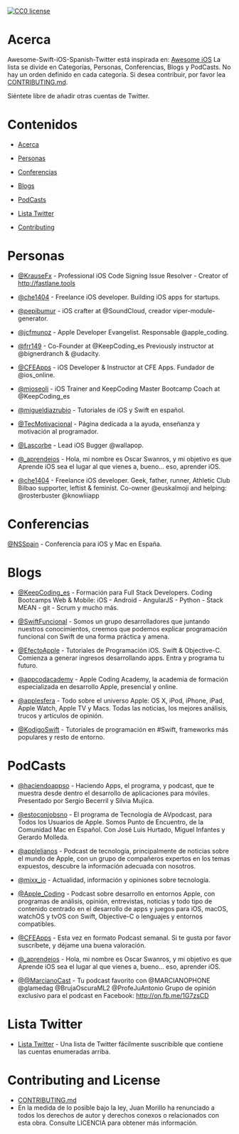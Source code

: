 [![CC0 license](http://mirrors.creativecommons.org/presskit/buttons/88x31/svg/cc-zero.svg)](https://creativecommons.org/publicdomain/zero/1.0/)

# Acerca

Awesome-Swift-iOS-Spanish-Twitter está inspirada en:  [Awesome iOS](https://github.com/vsouza/awesome-ios)
La lista se divide en Categorías, Personas, Conferencias, Blogs y PodCasts. No hay un orden definido en cada categoría. Si desea contribuir, por favor lea  [CONTRIBUTING.md](https://github.com/juanmorillios/Awesome-Swift-iOS-Spanish-Twitter/blob/master/CONTRIBUTING.md).

Siéntete libre de añadir otras cuentas de Twitter.


# Contenidos
* [Acerca](#acerca)

* [Personas](#personas)

* [Conferencias](#conferencias)

* [Blogs](#blogs)

* [PodCasts](#podcasts)

* [Lista Twitter](#lista-twitter)

* [Contributing](#contributing-and-license)

# Personas

* [@KrauseFx](https://twitter.com/KrauseFx) - Professional iOS Code Signing Issue Resolver - Creator of http://fastlane.tools 

* [@che1404](https://twitter.com/che1404) - Freelance iOS developer. Building iOS apps for startups.

* [@pepibumur](https://twitter.com/pepibumur) - iOS crafter at @SoundCloud, creador viper-module-generator.

* [@jcfmunoz](https://twitter.com/jcfmunoz) - Apple Developer Evangelist. Responsable @apple_coding.

* [@frr149](https://twitter.com/frr149) - Co-Founder at @KeepCoding_es Previously instructor at @bignerdranch & @udacity.

* [@CFEApps](https://twitter.com/CFEApps) - iOS Developer & Instructor at CFE Apps. Fundador de @ios_online.

* [@mjoseoli](https://twitter.com/mjoseoli) - iOS Trainer and KeepCoding Master Bootcamp Coach at @KeepCoding_es

* [@migueldiazrubio](https://twitter.com/migueldiazrubio) - Tutoriales de iOS y Swift en español.

* [@TecMotivacional](https://twitter.com/TecMotivacional) - Página dedicada a la ayuda, enseñanza y motivación al programador.

* [@Lascorbe](https://twitter.com/Lascorbe) - Lead iOS Bugger @wallapop.

* [@_aprendeios](https://twitter.com/_aprendeios) - Hola, mi nombre es Oscar Swanros, y mi objetivo es que Aprende iOS sea el lugar al que vienes a, bueno… eso, aprender iOS.

* [@che1404](https://twitter.com/che1404) - Freelance iOS developer. Geek, father, runner, Athletic Club Bilbao supporter, leftist & feminist. Co-owner @euskalmoji and helping: @rosterbuster @knowliiapp

# Conferencias

[@NSSpain](https://twitter.com/NSSpain) - Conferencia para iOS y Mac en España.

# Blogs

* [@KeepCoding_es](https://twitter.com/KeepCoding_es) - Formación para Full Stack Developers. Coding Bootcamps Web & Mobile: iOS - Android - AngularJS - Python - Stack MEAN - git - Scrum y mucho más.

* [@SwiftFuncional](https://twitter.com/SwiftFuncional) - Somos un grupo desarrolladores que juntando nuestros conocimientos, creemos que podemos explicar programación funcional con Swift de una forma práctica y amena.

* [@EfectoApple](https://twitter.com/EfectoApple) - Tutoriales de Programación iOS. Swift & Objective-C. Comienza a generar ingresos desarrollando apps. Entra y programa tu futuro.

* [@appcodacademy](https://twitter.com/appcodacademy) - Apple Coding Academy, la academia de formación especializada en desarrollo Apple, presencial y online.

* [@applesfera](https://twitter.com/applesfera) - Todo sobre el universo Apple: OS X, iPod, iPhone, iPad, Apple Watch, Apple TV y Macs. Todas las noticias, los mejores análisis, trucos y artículos de opinión.

* [@KodigoSwift](https://twitter.com/KodigoSwift) - Tutoriales de programación en #Swift, frameworks más populares y resto de entorno.

# PodCasts

* [@haciendoappso](https://twitter.com/haciendoapps) - Haciendo Apps, el programa, y podcast, que te muestra desde dentro el desarrollo de aplicaciones para móviles. Presentado por Sergio Becerril y Silvia Mujica.

* [@estoconjobsno](https://twitter.com/estoconjobsno) - El programa de Tecnología de AVpodcast, para Todos los Usuarios de Apple. Somos Punto de Encuentro, de la Comunidad Mac en Español. Con José Luis Hurtado, Miguel Infantes y Gerardo Molleda.

* [@applelianos](https://twitter.com/applelianos) - Podcast de tecnología, principalmente de noticias sobre el mundo de Apple, con un grupo de compañeros expertos en los temas expuestos, descubre la información adecuada con nosotros.

* [@mixx_io](https://twitter.com/mixx_io) - Actualidad, información y opiniones sobre tecnología.

* [@Apple_Coding](https://twitter.com/apple_coding) - Podcast sobre desarrollo en entornos Apple, con programas de análisis, opinión, entrevistas, noticias y todo tipo de contenido centrado en el desarrollo de apps y juegos para iOS, macOS, watchOS y tvOS con Swift, Objective-C o lenguajes y entornos compatibles.

* [@CFEApps](https://twitter.com/CFEApps) - Esta vez en formato Podcast semanal. Si te gusta por favor suscríbete, y déjame una buena valoración.

* [@_aprendeios](https://twitter.com/_aprendeios) - Hola, mi nombre es Oscar Swanros, y mi objetivo es que Aprende iOS sea el lugar al que vienes a, bueno… eso, aprender iOS.

* [@@MarcianoCast](https://twitter.com/MarcianoCast) - Tu podcast favorito con @MARCIANOPHONE @glamedag @BrujaOscuraML2 @ProfeJuAntonio Grupo de opinión exclusivo para el podcast en Facebook: http://on.fb.me/1G7zsCD 



# Lista Twitter

* [Lista Twitter](https://twitter.com/JuanMorillios/lists/swift-ios-spanish-twitter) - Una lista de Twitter fácilmente suscribible que contiene las cuentas enumeradas arriba.


# Contributing and License

* [CONTRIBUTING.md](https://github.com/juanmorillios/Awesome-Swift-iOS-Spanish-Twitter/blob/master/CONTRIBUTING.md)
* En la medida de lo posible bajo la ley, Juan Morillo ha renunciado a todos los derechos de autor y derechos conexos o relacionados con esta obra. Consulte LICENCIA para obtener más información.
